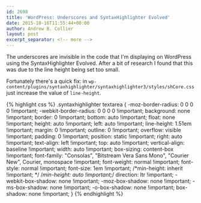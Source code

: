 ```yaml
---
id: 2698
title: 'WordPress: Underscores and SyntaxHighlighter Evolved'
date: 2015-10-16T11:55:44+00:00
author: Andrew B. Collier
layout: post
excerpt_separator: <!-- more -->
---
```

The underscores are invisible in the code that I'm displaying on WordPress using the SyntaxHighlighter Evolved. After a bit of research I found that this was due to the line height being set too small.

<!-- more -->

Fortunately there's a quick fix: in `wp-content/plugins/syntaxhighlighter/syntaxhighlighter3/styles/shCore.css` just increase the value of `line-height`.

{% highlight css %}
.syntaxhighlighter textarea {
  -moz-border-radius: 0 0 0 0 !important;
  -webkit-border-radius: 0 0 0 0 !important;
  background: none !important;
  border: 0 !important;
  bottom: auto !important;
  float: none !important;
  height: auto !important;
  left: auto !important;
  line-height: 1.51em !important;
  margin: 0 !important;
  outline: 0 !important;
  overflow: visible !important;
  padding: 0 !important;
  position: static !important;
  right: auto !important;
  text-align: left !important;
  top: auto !important;
  vertical-align: baseline !important;
  width: auto !important;
  box-sizing: content-box !important;
  font-family: "Consolas", "Bitstream Vera Sans Mono", "Courier New", Courier, monospace !important;
  font-weight: normal !important;
  font-style: normal !important;
  font-size: 1em !important;
  /*min-height: inherit !important; */
  /*min-height: auto !important;*/
  direction: ltr !important;
  -webkit-box-shadow: none !important;
  -moz-box-shadow: none !important;
  -ms-box-shadow: none !important;
  -o-box-shadow: none !important;
  box-shadow: none !important;
}
{% endhighlight %}

